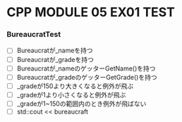 # CPP MODULE 05 EX01 TEST

### BureaucratTest
- [ ] Bureaucratが_nameを持つ
- [ ] Bureaucratが_gradeを持つ
- [ ] Bureaucratが_nameのゲッターGetName()を持つ
- [ ] Bureaucratが_gradeのゲッターGetGrade()を持つ
- [ ] _gradeが150より大きくなると例外が飛ぶ
- [ ] _gradeが1より小さくなると例外が飛ぶ
- [ ] _gradeが1~150の範囲内のとき例外が飛ばない
- [ ] std::cout << bureaucraft
